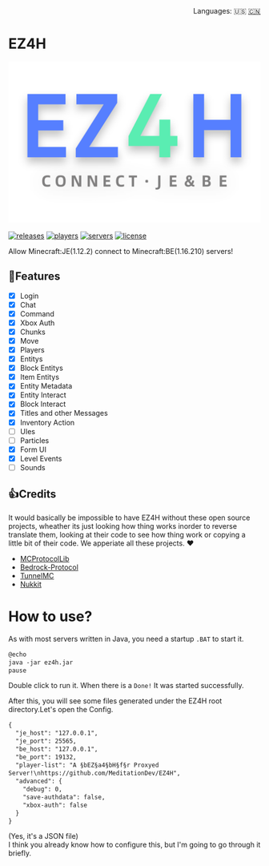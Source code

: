 <div align="right">
  Languages:
  🇺🇸
  <a title="Chinese" href="/README_CN.md">🇨🇳</a>
</div>

# EZ4H

![icon](/EZ4H_icon.png)

[![releases](https://img.shields.io/github/v/release/FillAmeaPixelNetWork/EZ4H?display_name=tag&color=%231ab1ad)](https://github.com/FillAmeaPixelNetWork/EZ4H/releases)
[![players](https://img.shields.io/bstats/players/10109)](https://bstats.org/plugin/bukkit/EZ4H/10109)
[![servers](https://img.shields.io/bstats/servers/10109)](https://bstats.org/plugin/bukkit/EZ4H/10109)
[![license](https://img.shields.io/github/license/FillAmeaPixelNetWork/EZ4H)](https://github.com/FillAmeaPixelNetWork/EZ4H/blob/main/LICENSE)


Allow Minecraft:JE(1.12.2) connect to Minecraft:BE(1.16.210) servers!  

## 🎉Features
- [x] Login
- [x] Chat
- [x] Command
- [X] Xbox Auth
- [X] Chunks
- [X] Move
- [X] Players
- [X] Entitys
- [X] Block Entitys
- [X] Item Entitys
- [X] Entity Metadata
- [X] Entity Interact
- [X] Block Interact
- [X] Titles and other Messages
- [X] Inventory Action
- [ ] UIes
- [ ] Particles
- [x] Form UI
- [X] Level Events
- [ ] Sounds

## 👍Credits
It would basically be impossible to have EZ4H without these open source projects, wheather its just looking how thing works inorder to reverse translate them, looking at their code to see how thing work or copying a little bit of their code. We apperiate all these projects. ❤
- [MCProtocolLib](https://github.com/Steveice10/MCProtocolLib)
- [Bedrock-Protocol](https://github.com/CloudburstMC/Protocol)
- [TunnelMC](https://github.com/THEREALWWEFAN231/TunnelMC)
- [Nukkit](https://github.com/CloudburstMC/Nukkit/)

# How to use?
As with most servers written in Java, you need a startup `.BAT` to start it.  
~~~  
@echo  
java -jar ez4h.jar  
pause
~~~
Double click to run it. 
When there is a `Done!` It was started successfully. 

After this, you will see some files generated under the EZ4H root directory.Let's open the Config. 

~~~
{
  "je_host": "127.0.0.1",
  "je_port": 25565,
  "be_host": "127.0.0.1",
  "be_port": 19132,
  "player-list": "A §bEZ§a4§bH§f§r Proxyed Server!\nhttps://github.com/MeditationDev/EZ4H",
  "advanced": {
    "debug": 0,
    "save-authdata": false,
    "xbox-auth": false
  }
}
~~~
(Yes, it's a JSON file)  
I think you already know how to configure this, but I'm going to go through it briefly.
